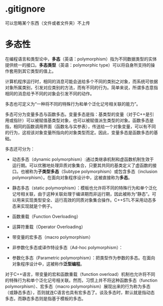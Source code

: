 # .gitignore
可以忽略某个东西（文件或者文件夹）不上传

# 多态性
在编程语言和类型论中，**多态**（英语：polymorphism）指为不同数据类型的实体提供统一的接口。**多态类型**（英语：polymorphic type）可以将自身所支持的操作套用到其它类型的值上。

计算机程序运行时，相同的消息可能会送给多个不同的类别之对象，而系统可依据对象所属类别，引发对应类别的方法，而有不同的行为。简单来说，所谓多态意指相同的消息给予不同的对象会引发不同的动作。

多态也可定义为“一种将不同的特殊行为和单个泛化记号相关联的能力”。

多态可分为变量多态与函数多态。变量多态是指：基类型的变量（对于C++是引用或指针）可以被赋值基类型对象，也可以被赋值派生类型的对象。函数多态是指，相同的函数调用界面（函数名与实参表），传送给一个对象变量，可以有不同的行为，这视该对象变量所指向的对象类型而定。因此，变量多态是函数多态的基础。

多态还可分为：

-   动态多态（dynamic polymorphism）:通过类继承机制和虚函数机制生效于运行期。可以优雅地处理异质对象集合，只要其共同的基类定义了虚函数的接口。也被称为**子类型多态**（Subtype polymorphism）或包含多态（inclusion polymorphism）。在面向对象程序设计中，这被直接称为**多态**。
    
-   静态多态（static polymorphism）：模板也允许将不同的特殊行为和单个泛化记号相关联，由于这种关联处理于编译期而非运行期，因此被称为“静态”。可以用来实现类型安全、运行高效的同质对象集合操作。C++STL不采用动态多态来实现就是个例子。
    

-   函数重载（Function Overloading）
    
-   运算符重载（Operator Overloading）
    
-   带变量的宏多态（macro polymorphism）
    
-   非参数化多态或译作特设多态（Ad-hoc polymorphism）：
    
-   参数化多态（Parametric polymorphism）：把类型作为参数的多态。在面向对象程序设计中，这被称作**泛型编程**。
    

对于C++语言，带变量的宏和函数重载（function overload）机制也允许将不同的特殊行为和单个泛化记号相关联。然而，习惯上并不将这种函数多态（function polymorphism）、宏多态（macro polymorphism）展现出来的行为称为多态（或静态多态），否则就连C语言也具有宏多态了。谈及多态时，默认就是指动态多态，而静态多态则是指基于模板的多态。